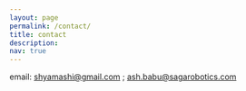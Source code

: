 ```yaml
---
layout: page
permalink: /contact/
title: contact
description: 
nav: true
---
```


email: shyamashi@gmail.com ; ash.babu@sagarobotics.com
